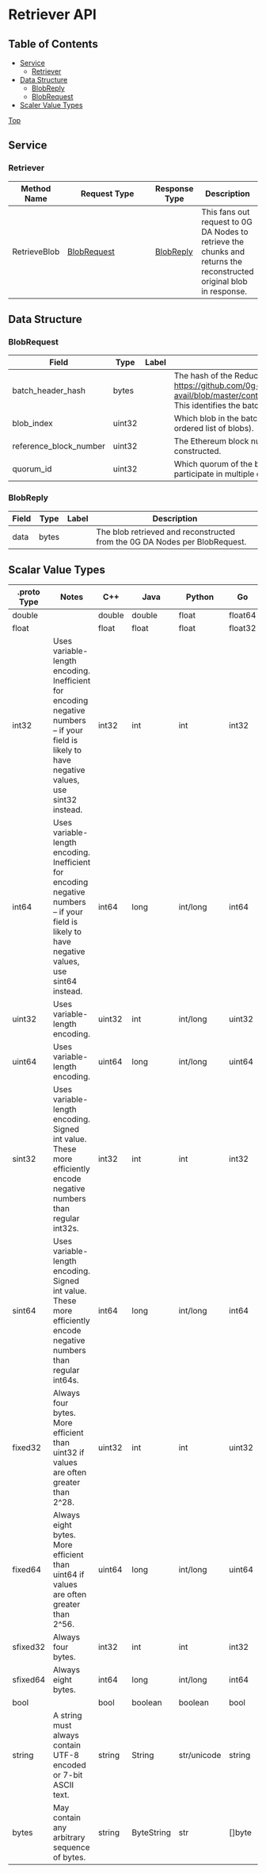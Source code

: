 # Retriever API

## Table of Contents

* [Service](retriever.md#service)
  * [Retriever](retriever.md#retriever)
* [Data Structure](retriever.md#data-structure)
  * [BlobReply](retriever.md#blobreply)
  * [BlobRequest](retriever.md#blobrequest)
* [Scaler Value Types](retriever.md#scalar-value-types)

[Top](retriever.md#top)

## Service

### Retriever

<table><thead><tr><th>Method Name</th><th width="244">Request Type</th><th>Response Type</th><th>Description</th></tr></thead><tbody><tr><td>RetrieveBlob</td><td><a href="retriever.md#blobrequest">BlobRequest</a></td><td><a href="retriever.md#blobreply">BlobReply</a></td><td>This fans out request to 0G DA Nodes to retrieve the chunks and returns the reconstructed original blob in response.</td></tr></tbody></table>

## Data Structure

### BlobRequest

| Field                    | Type   | Label | Description                                                                                                                                                                                                                     |
| ------------------------ | ------ | ----- | ------------------------------------------------------------------------------------------------------------------------------------------------------------------------------------------------------------------------------- |
| batch\_header\_hash      | bytes  |       | The hash of the ReducedBatchHeader defined onchain, see: https://github.com/0g-gravity-labs/0g-data-avail/blob/master/contracts/src/interfaces/IZGDAServiceManager.sol#L43 This identifies the batch that this blob belongs to. |
| blob\_index              | uint32 |       | Which blob in the batch this is requesting for (note: a batch is logically an ordered list of blobs).                                                                                                                           |
| reference\_block\_number | uint32 |       | The Ethereum block number at which the batch for this blob was constructed.                                                                                                                                                     |
| quorum\_id               | uint32 |       | Which quorum of the blob this is requesting for (note a blob can participate in multiple quorums).                                                                                                                              |

### BlobReply

| Field | Type  | Label | Description                                                                |
| ----- | ----- | ----- | -------------------------------------------------------------------------- |
| data  | bytes |       | The blob retrieved and reconstructed from the 0G DA Nodes per BlobRequest. |

## Scalar Value Types

| .proto Type | Notes                                                                                                                                           | C++    | Java       | Python      | Go      | C#         | PHP            | Ruby                           |
| ----------- | ----------------------------------------------------------------------------------------------------------------------------------------------- | ------ | ---------- | ----------- | ------- | ---------- | -------------- | ------------------------------ |
| double      |                                                                                                                                                 | double | double     | float       | float64 | double     | float          | Float                          |
| float       |                                                                                                                                                 | float  | float      | float       | float32 | float      | float          | Float                          |
| int32       | Uses variable-length encoding. Inefficient for encoding negative numbers – if your field is likely to have negative values, use sint32 instead. | int32  | int        | int         | int32   | int        | integer        | Bignum or Fixnum (as required) |
| int64       | Uses variable-length encoding. Inefficient for encoding negative numbers – if your field is likely to have negative values, use sint64 instead. | int64  | long       | int/long    | int64   | long       | integer/string | Bignum                         |
| uint32      | Uses variable-length encoding.                                                                                                                  | uint32 | int        | int/long    | uint32  | uint       | integer        | Bignum or Fixnum (as required) |
| uint64      | Uses variable-length encoding.                                                                                                                  | uint64 | long       | int/long    | uint64  | ulong      | integer/string | Bignum or Fixnum (as required) |
| sint32      | Uses variable-length encoding. Signed int value. These more efficiently encode negative numbers than regular int32s.                            | int32  | int        | int         | int32   | int        | integer        | Bignum or Fixnum (as required) |
| sint64      | Uses variable-length encoding. Signed int value. These more efficiently encode negative numbers than regular int64s.                            | int64  | long       | int/long    | int64   | long       | integer/string | Bignum                         |
| fixed32     | Always four bytes. More efficient than uint32 if values are often greater than 2^28.                                                            | uint32 | int        | int         | uint32  | uint       | integer        | Bignum or Fixnum (as required) |
| fixed64     | Always eight bytes. More efficient than uint64 if values are often greater than 2^56.                                                           | uint64 | long       | int/long    | uint64  | ulong      | integer/string | Bignum                         |
| sfixed32    | Always four bytes.                                                                                                                              | int32  | int        | int         | int32   | int        | integer        | Bignum or Fixnum (as required) |
| sfixed64    | Always eight bytes.                                                                                                                             | int64  | long       | int/long    | int64   | long       | integer/string | Bignum                         |
| bool        |                                                                                                                                                 | bool   | boolean    | boolean     | bool    | bool       | boolean        | TrueClass/FalseClass           |
| string      | A string must always contain UTF-8 encoded or 7-bit ASCII text.                                                                                 | string | String     | str/unicode | string  | string     | string         | String (UTF-8)                 |
| bytes       | May contain any arbitrary sequence of bytes.                                                                                                    | string | ByteString | str         | \[]byte | ByteString | string         | String (ASCII-8BIT)            |
